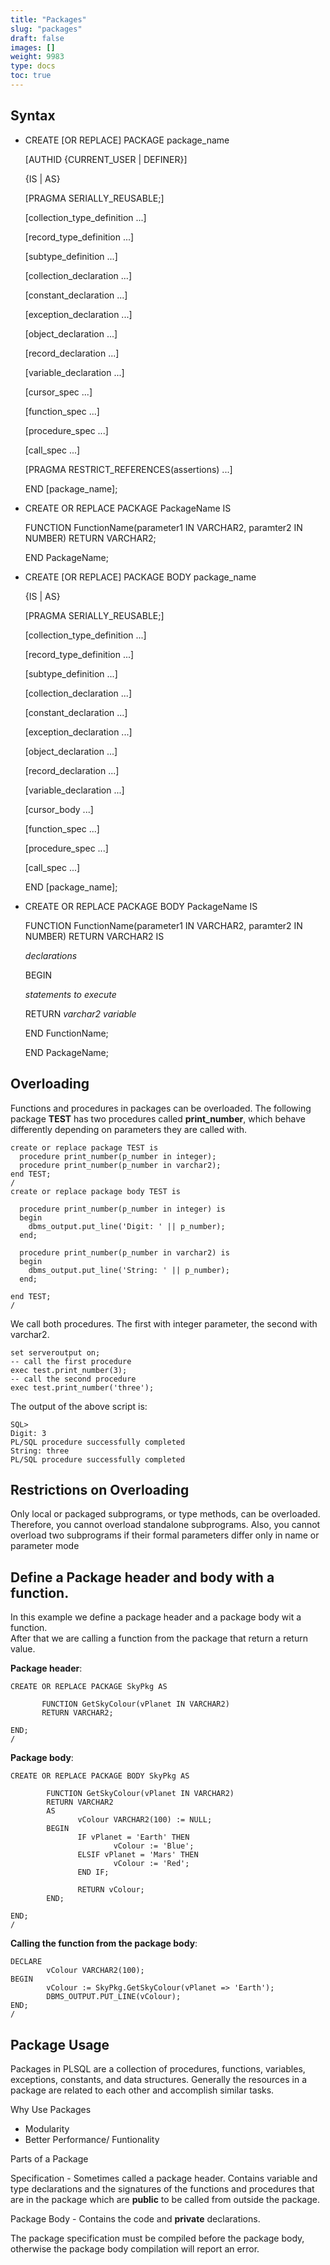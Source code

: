 ```yaml
---
title: "Packages"
slug: "packages"
draft: false
images: []
weight: 9983
type: docs
toc: true
---
```


## Syntax
- CREATE [OR REPLACE] PACKAGE package_name
  
  [AUTHID {CURRENT_USER | DEFINER}]

    {IS | AS}
    
   [PRAGMA SERIALLY_REUSABLE;]

   [collection_type_definition ...]

   [record_type_definition ...]

   [subtype_definition ...]
   
   [collection_declaration ...]

   [constant_declaration ...]

   [exception_declaration ...]

   [object_declaration ...]

   [record_declaration ...]

   [variable_declaration ...]

   [cursor_spec ...]

   [function_spec ...]

   [procedure_spec ...]

   [call_spec ...]

   [PRAGMA RESTRICT_REFERENCES(assertions) ...]

   END [package_name];    

- CREATE OR REPLACE PACKAGE PackageName IS 
 
  FUNCTION FunctionName(parameter1 IN VARCHAR2, paramter2 IN NUMBER) RETURN VARCHAR2;

  END PackageName;

- CREATE [OR REPLACE] PACKAGE BODY package_name 
   
  {IS | AS}

  [PRAGMA SERIALLY_REUSABLE;]

  [collection_type_definition ...]

  [record_type_definition ...]

  [subtype_definition ...]

  [collection_declaration ...]

  [constant_declaration ...]

  [exception_declaration ...]

  [object_declaration ...]

  [record_declaration ...]

  [variable_declaration ...]

  [cursor_body ...]

  [function_spec ...]

  [procedure_spec ...]

  [call_spec ...]
 
  END [package_name];

- CREATE OR REPLACE PACKAGE BODY PackageName IS

  FUNCTION FunctionName(parameter1 IN VARCHAR2, paramter2 IN NUMBER) RETURN VARCHAR2 IS

  *declarations*

  BEGIN

  *statements to execute*

  RETURN *varchar2 variable*

  END FunctionName;

  END PackageName;

## Overloading
Functions and procedures in packages can be overloaded. The following package **TEST** has two procedures called **print_number**, which behave differently depending on parameters they are called with.

    create or replace package TEST is
      procedure print_number(p_number in integer);
      procedure print_number(p_number in varchar2);
    end TEST;
    /
    create or replace package body TEST is
    
      procedure print_number(p_number in integer) is
      begin
        dbms_output.put_line('Digit: ' || p_number);    
      end;
      
      procedure print_number(p_number in varchar2) is
      begin
        dbms_output.put_line('String: ' || p_number);    
      end;
    
    end TEST;
    /
We call both procedures. The first with integer parameter, the second with varchar2.

    set serveroutput on;
    -- call the first procedure
    exec test.print_number(3);
    -- call the second procedure
    exec test.print_number('three');

The output of the above script is:

    SQL> 
    Digit: 3
    PL/SQL procedure successfully completed
    String: three
    PL/SQL procedure successfully completed

Restrictions on Overloading
---------------------------
Only local or packaged subprograms, or type methods, can be overloaded. Therefore, you cannot overload standalone subprograms. Also, you cannot overload two subprograms if their formal parameters differ only in name or parameter mode

## Define a Package header and body with a function.
In this example we define a package header and a package body wit a function. <br>
After that we are calling a function from the package that return a return value. <br>

**Package header**: 

    CREATE OR REPLACE PACKAGE SkyPkg AS
    
           FUNCTION GetSkyColour(vPlanet IN VARCHAR2)
           RETURN VARCHAR2;
           
    END;
    /

**Package body**: 

    CREATE OR REPLACE PACKAGE BODY SkyPkg AS
    
            FUNCTION GetSkyColour(vPlanet IN VARCHAR2)
            RETURN VARCHAR2
            AS
                   vColour VARCHAR2(100) := NULL;
            BEGIN
                   IF vPlanet = 'Earth' THEN
                           vColour := 'Blue';
                   ELSIF vPlanet = 'Mars' THEN
                           vColour := 'Red';
                   END IF;
    
                   RETURN vColour;
            END;
            
    END;
    /

**Calling the function from the package body**: 

    DECLARE
            vColour VARCHAR2(100);
    BEGIN
            vColour := SkyPkg.GetSkyColour(vPlanet => 'Earth');
            DBMS_OUTPUT.PUT_LINE(vColour);
    END;
    /

## Package Usage
Packages in PLSQL are a collection of procedures, functions, variables, exceptions, constants, and data structures.  Generally the resources in a package are related to each other and accomplish similar tasks.

Why Use Packages

 - Modularity
 - Better Performance/ Funtionality

Parts of a Package

   Specification -  Sometimes called a package header.  Contains variable and type declarations and the signatures of the functions and procedures that are in the package which are **public** to be called from outside the package.

Package Body - Contains the code and **private** declarations.

The package specification must be compiled before the package body, otherwise the package body compilation will report an error.



